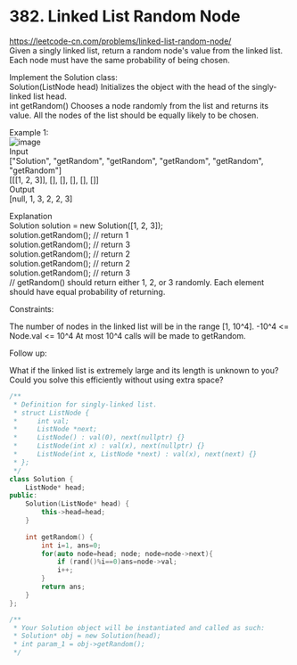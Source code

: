 # 382. Linked List Random Node
https://leetcode-cn.com/problems/linked-list-random-node/   
Given a singly linked list, return a random node's value from the linked list. Each node must have the same probability of being chosen.  

Implement the Solution class:  
Solution(ListNode head) Initializes the object with the head of the singly-linked list head.  
int getRandom() Chooses a node randomly from the list and returns its value. All the nodes of the list should be equally likely to be chosen.  

Example 1:  
![image](https://user-images.githubusercontent.com/60777462/157404947-551aca3c-7ee8-4023-9759-e69f294b73b0.png)   
Input  
["Solution", "getRandom", "getRandom", "getRandom", "getRandom", "getRandom"]  
[[[1, 2, 3]], [], [], [], [], []]  
Output  
[null, 1, 3, 2, 2, 3]  

Explanation  
Solution solution = new Solution([1, 2, 3]);  
solution.getRandom(); // return 1  
solution.getRandom(); // return 3  
solution.getRandom(); // return 2  
solution.getRandom(); // return 2  
solution.getRandom(); // return 3  
// getRandom() should return either 1, 2, or 3 randomly. Each element should have equal probability of returning.  

Constraints:

The number of nodes in the linked list will be in the range [1, 10^4].
-10^4 <= Node.val <= 10^4
At most 10^4 calls will be made to getRandom.
 

Follow up:

What if the linked list is extremely large and its length is unknown to you?
Could you solve this efficiently without using extra space?

``` cpp
/**
 * Definition for singly-linked list.
 * struct ListNode {
 *     int val;
 *     ListNode *next;
 *     ListNode() : val(0), next(nullptr) {}
 *     ListNode(int x) : val(x), next(nullptr) {}
 *     ListNode(int x, ListNode *next) : val(x), next(next) {}
 * };
 */
class Solution {
    ListNode* head;
public:
    Solution(ListNode* head) {
        this->head=head;
    }
    
    int getRandom() {
        int i=1, ans=0;
        for(auto node=head; node; node=node->next){
            if (rand()%i==0)ans=node->val;
            i++;
        }
        return ans;
    }
};

/**
 * Your Solution object will be instantiated and called as such:
 * Solution* obj = new Solution(head);
 * int param_1 = obj->getRandom();
 */
```
